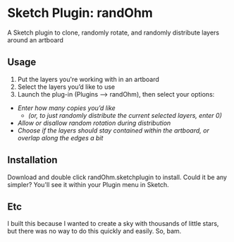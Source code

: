 Sketch Plugin: randOhm
======
A Sketch plugin to clone, randomly rotate, and randomly distribute layers around an artboard

## Usage
 
1. Put the layers you're working with in an artboard
2. Select the layers you’d like to use
3. Launch the plug-in (Plugins --> randOhm), then select your options:
  - *Enter how many copies you’d like*
    - *(or, to just randomly distribute the current selected layers, enter 0)*
  - *Allow or disallow random rotation during distribution*
  - *Choose if the layers should stay contained within the artboard, or overlap along the edges a bit*

## Installation
Download and double click randOhm.sketchplugin to install. Could it be any simpler? You'll see it within your Plugin menu in Sketch. 

## Etc
I built this because I wanted to create a sky with thousands of little stars, but there was no way to do this quickly and easily. So, bam.
